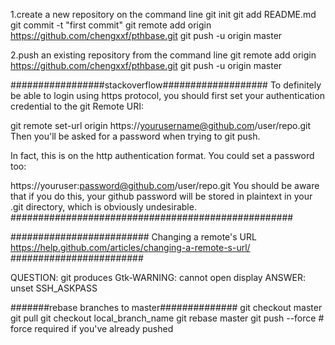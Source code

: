 1.create a new repository on the command line
git init
git add README.md
git commit -t "first commit"
git remote add origin https://github.com/chengxxf/pthbase.git
git push -u origin master


2.push an existing repository from the command line
git remote add origin https://github.com/chengxxf/pthbase.git
git push -u origin master

#################stackoverflow###################
To definitely be able to login using https protocol, you should first set your authentication credential to the git Remote URI:

git remote set-url origin https://yourusername@github.com/user/repo.git
Then you'll be asked for a password when trying to git push.

In fact, this is on the http authentication format. You could set a password too:

https://youruser:password@github.com/user/repo.git
You should be aware that if you do this, your github password will be stored in plaintext in your .git directory, which is obviously undesirable.
###################################################

#########################
Changing a remote's URL
https://help.github.com/articles/changing-a-remote-s-url/
########################

QUESTION:  git produces Gtk-WARNING: cannot open display
ANSWER:    unset SSH_ASKPASS

#######rebase branches to master##############
git checkout master
git pull
git checkout local_branch_name
git rebase master
git push --force # force required if you've already pushed
